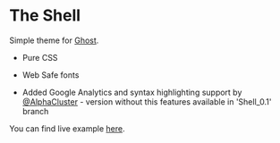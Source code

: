 # The Shell

Simple theme for [Ghost](http://github.com/tryghost/ghost/).

* Pure CSS
* Web Safe fonts

* Added Google Analytics and syntax highlighting support by [@AlphaCluster](https://github.com/AlphaCluster) - version without this features available in 'Shell_0.1' branch



You can find live example [here](http://ghostintheshell.ghost.io/).




